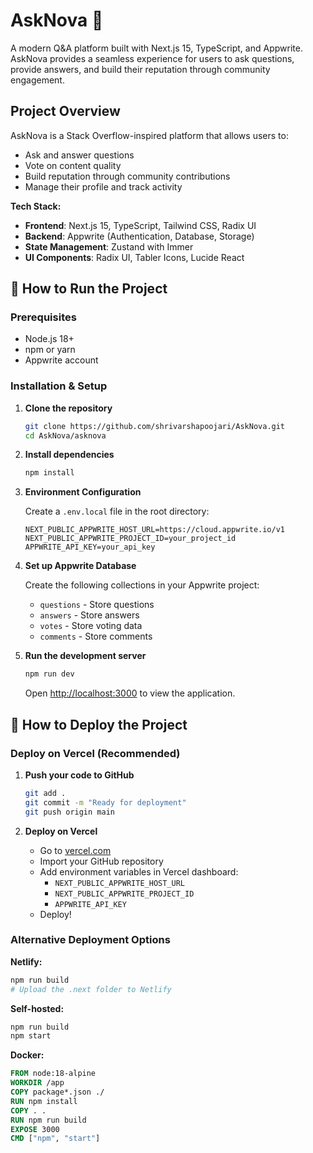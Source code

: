 # AskNova 🚀

A modern Q&A platform built with Next.js 15, TypeScript, and Appwrite. AskNova provides a seamless experience for users to ask questions, provide answers, and build their reputation through community engagement.

## Project Overview

AskNova is a Stack Overflow-inspired platform that allows users to:
- Ask and answer questions
- Vote on content quality
- Build reputation through community contributions
- Manage their profile and track activity

**Tech Stack:**
- **Frontend**: Next.js 15, TypeScript, Tailwind CSS, Radix UI
- **Backend**: Appwrite (Authentication, Database, Storage)
- **State Management**: Zustand with Immer
- **UI Components**: Radix UI, Tabler Icons, Lucide React

## 🚀 How to Run the Project

### Prerequisites
- Node.js 18+
- npm or yarn
- Appwrite account

### Installation & Setup

1. **Clone the repository**
   ```bash
   git clone https://github.com/shrivarshapoojari/AskNova.git
   cd AskNova/asknova
   ```

2. **Install dependencies**
   ```bash
   npm install
   ```

3. **Environment Configuration**
   
   Create a `.env.local` file in the root directory:
   ```env
   NEXT_PUBLIC_APPWRITE_HOST_URL=https://cloud.appwrite.io/v1
   NEXT_PUBLIC_APPWRITE_PROJECT_ID=your_project_id
   APPWRITE_API_KEY=your_api_key
   ```

4. **Set up Appwrite Database**
   
   Create the following collections in your Appwrite project:
   - `questions` - Store questions
   - `answers` - Store answers  
   - `votes` - Store voting data
   - `comments` - Store comments

5. **Run the development server**
   ```bash
   npm run dev
   ```
   
   Open [http://localhost:3000](http://localhost:3000) to view the application.

## 🚢 How to Deploy the Project

### Deploy on Vercel (Recommended)

1. **Push your code to GitHub**
   ```bash
   git add .
   git commit -m "Ready for deployment"
   git push origin main
   ```

2. **Deploy on Vercel**
   - Go to [vercel.com](https://vercel.com)
   - Import your GitHub repository
   - Add environment variables in Vercel dashboard:
     - `NEXT_PUBLIC_APPWRITE_HOST_URL`
     - `NEXT_PUBLIC_APPWRITE_PROJECT_ID`
     - `APPWRITE_API_KEY`
   - Deploy!

### Alternative Deployment Options

**Netlify:**
```bash
npm run build
# Upload the .next folder to Netlify
```

**Self-hosted:**
```bash
npm run build
npm start
```

**Docker:**
```dockerfile
FROM node:18-alpine
WORKDIR /app
COPY package*.json ./
RUN npm install
COPY . .
RUN npm run build
EXPOSE 3000
CMD ["npm", "start"]
```


 